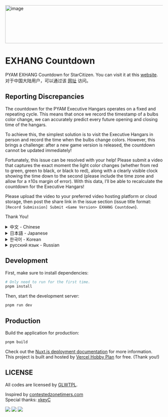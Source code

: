 <img width="1144" height="122" alt="image" src="https://github.com/user-attachments/assets/ae8eec62-52f4-4b63-87cc-9998a0bc1ea3" />

# EXHANG Countdown
PYAM EXHANG Countdown for StarCitizen. You can visit it at this [website](https://exhang-countdown.vercel.app/).  
对于中国大陆用户，可以通过该 [网址](https://exhang-countdown.zerotwo.love/) 访问。

## Reporting Discrepancies
The countdown for the PYAM Executive Hangars operates on a fixed and repeating cycle. This means that once we record the timestamp of a bulbs color change, we can accurately predict every future opening and closing time of the hangars.

To achieve this, the simplest solution is to visit the Executive Hangars in person and record the time when the bulbs change colors. However, this brings a challenge: after a new game version is released, the countdown cannot be updated immediately!

Fortunately, this issue can be resolved with your help! Please submit a video that captures the exact moment the light color changes (whether from red to green, green to black, or black to red), along with a clearly visible clock showing the time down to the second (please include the time zone and allow for a ±10s margin of error). With this data, I’ll be able to recalculate the countdown for the Executive Hangars!

Please upload the video to your preferred video hosting platform or cloud storage, then post the share link in the issue section (issue title format: `[Record Submission] Submit <Game Version> EXHANG Countdown`).

Thank You!

<details>
<summary>中文 - Chinese</summary>
派罗（焰火联合）行政机库的倒计时基于一个循环的固定周期运行。因此，只要记录灯泡颜色变化的时间戳，即可预测未来的每一次机库的开启与关闭时间。

亲自前往行政机库记录是最简单的解决方案，但这带来了一个问题：新版本发布后，倒计时无法立即更新！

但是，该问题可以通过各位的帮助来解决！请提交一个视频，在视频中包含行政机库倒计时灯泡颜色变化的瞬间（无论是从红到绿，绿到灰还是灰到红），以及颜色切换瞬间精确到秒的时钟（标明时区，允许±10s的误差）。通过这些数据，我就可以计算得出行政机库的倒计时！

请将视频上传至您喜欢的视频网站或云文件服务器，然后将分享连接发布至 issue 分区（issue 标题：`[Record Submission] Submit <游戏版本> EXHANG Countdown`）。

非常感谢！
</details>

<details>
<summary>日本語 - Japanese</summary>
PyroのExecutive Hangarsのカウントダウンは、固定された周期に基づいて繰り返し動作しています。したがって、ライトの色が変わるタイミングのタイムスタンプを記録することで、将来のハンガーの開放および閉鎖の時間を正確に予測することが可能です。

実際にExecutive Hangarsに足を運んで記録するのが最も簡単な方法ですが、新しいバージョンがリリースされた直後には、このカウントダウンがすぐに更新できないという問題があります。

しかし、皆さんの協力によってこの問題は解決できます！ライトの色が変わる瞬間（赤→緑、緑→灰、灰→赤のいずれか）を撮影したビデオと、秒単位で正確な時刻が表示された時計（タイムゾーンを明記し、±10秒の誤差は許容）を一緒に収めてください。このデータをもとに、Executive Hangarsのカウントダウンを再計算することができます！

ビデオはご自身の好みの動画共有サイトまたはクラウドストレージサービスにアップロードし、共有リンクをIssueセクションに投稿してください（Issueのタイトルは　`[Record Submission] Submit <ゲームバージョン> EXHANG Countdown`　の形式でお願いします）。

ご協力いただき、誠にありがとうございます。
</details>

<details>
<summary>한국어 - Korean</summary>
Pyro의 Executive Hangars 카운트다운은 고정된 주기를 기반으로 반복됩니다. 따라서 조명 색상이 바뀌는 순간의 타임스탬프를 기록하면, 향후 모든 격납고 개방 및 종료 시간을 정확히 예측할 수 있습니다.

직접 Executive Hangars를 방문하여 기록하는 것이 가장 간단한 방법이지만, 새 버전이 출시된 직후에는 카운트다운을 즉시 업데이트할 수 없다는 문제가 발생합니다.

하지만 여러분의 도움으로 이 문제를 해결할 수 있습니다! 조명이 바뀌는 순간(빨간색 → 초록색, 초록색 → 회색, 회색 → 빨간색 중 어떤 경우든)을 영상으로 담고, 초 단위까지 정확한 시간을 보여주는 시계(시간대를 명시하고 ±10초 오차 허용)가 함께 나와 있는 영상을 제출해 주세요. 이 데이터를 기반으로 Executive Hangars의 카운트다운을 다시 계산할 수 있습니다.

영상은 원하는 영상 공유 플랫폼이나 클라우드 저장소에 업로드한 후, 공유 링크를 issue 섹션에 게시해 주세요 (이슈 제목은 `[Record Submission] Submit <게임 버전> EXHANG Countdown` 형식으로 작성해 주세요).

도움 주셔서 진심으로 감사합니다.
</details>

<details>
<summary>русский язык - Russian</summary>
Обратный отсчёт для Executive Hangars в Pyro работает по фиксированному циклу. Это означает, что, имея отметку времени момента смены цвета огней, мы можем точно предсказать все будущие открытия и закрытия ангара.

Самый простой способ получить такую отметку — лично посетить Executive Hangars и зафиксировать изменение. Однако это создаёт проблему: сразу после выхода новой версии таймер нельзя обновить мгновенно!

Но с вашей помощью мы можем это исправить! Пожалуйста, отправьте видео, в котором зафиксирован момент смены цвета огней (будь то с красного на зелёный, с зелёного на серый или с серого на красный), а также чётко видимые часы с точным временем до секунды (с указанием часового пояса, допустимая погрешность ±10 секунд). Это позволит пересчитать таймер Executive Hangars.

Загрузите видео на любую удобную вам видеоплатформу или облачное хранилище и опубликуйте ссылку в разделе issues (название issue должно быть в формате: `[Record Submission] Submit <версия игры> EXHANG Countdown`).

Огромное спасибо за вашу помощь!
</details>

## Development
First, make sure to install dependencies:
```bash
# Only need to run for the first time.
pnpm install
```
Then, start the development server:

```bash
pnpm run dev
```

## Production

Build the application for production:

```bash
pnpm build
```

Check out the [Nuxt.js deployment documentation](https://nuxt.com/docs/getting-started/deployment) for more information.  
This project is built and hosted by [Vercel Hobby Plan](https://vercel.com/docs/plans/hobby) for free. (Thank you!)


## LICENSE
All codes are licensed by [GLWTPL](https://github.com/cfdxkk/EXHANG-Countdown/blob/master/LICENSE).

Inspired by [contestedzonetimers.com](https://contestedzonetimers.com/)  
Special thanks: [xkeyC](https://github.com/xkeyC) 


[![](https://img.shields.io/badge/-TypeScript-3178C6?style=flat-square&logo=typescript&logoColor=white)](https://www.typescriptlang.org/)
[![](https://img.shields.io/badge/-CSS-663399?style=flat-square&logo=css&logoColor=white)](https://www.w3.org/Style/CSS/)
[![](https://img.shields.io/badge/-Nuxt-000000?style=flat-square&logo=nuxt&logoColor=#00dc82)](https://nuxt.com/)
